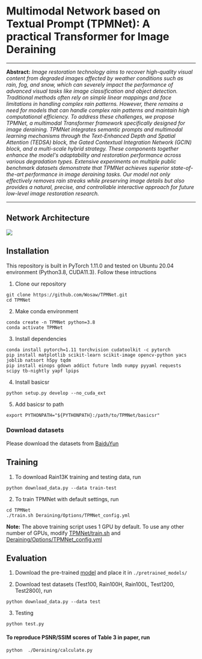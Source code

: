 # Multimodal Network based on Textual Prompt (TPMNet): A practical Transformer for Image Deraining
<hr />

**Abstract:** *Image restoration technology aims to recover high-quality visual content from degraded images affected by weather conditions such as rain, fog, and snow, which can severely impact the performance of advanced visual tasks like image classification and object detection. Traditional methods often rely on simple linear mappings and face limitations in handling complex rain patterns. However, there remains a need for models that can handle complex rain patterns and maintain high computational efficiency. To address these challenges, we propose TPMNet, a multimodal Transformer framework specifically designed for image deraining. TPMNet integrates semantic prompts and multimodal learning mechanisms through the Text-Enhanced Depth and Spatial Attention (TEDSA) block, the Gated Contextual Integration Network (GCIN) block, and a multi-scale hybrid strategy. These components together enhance the model's adaptability and restoration performance across various degradation types. Extensive experiments on multiple public benchmark datasets demonstrate that TPMNet achieves superior state-of-the-art performance in image deraining tasks. Our model not only effectively removes rain streaks while preserving image details but also provides a natural, precise, and controllable interactive approach for future low-level image restoration research.*
<hr />

## Network Architecture

<img src = "https://imgur.com/MohHjAP.jpg"> 

## Installation 

This repository is built in PyTorch 1.11.0 and tested on Ubuntu 20.04 environment (Python3.8, CUDA11.3).
Follow these intructions

1. Clone our repository
```
git clone https://github.com/Wosaw/TPMNet.git
cd TPMNet
```

2. Make conda environment
```
conda create -n TPMNet python=3.8
conda activate TPMNet
```

3. Install dependencies
```
conda install pytorch=1.11 torchvision cudatoolkit -c pytorch
pip install matplotlib scikit-learn scikit-image opencv-python yacs joblib natsort h5py tqdm
pip install einops gdown addict future lmdb numpy pyyaml requests scipy tb-nightly yapf lpips
```

4. Install basicsr
```
python setup.py develop --no_cuda_ext
```
5. Add basicsr to path
```
export PYTHONPATH="${PYTHONPATH}:/path/to/TPMNet/basicsr"
```
### Download datasets 

Please download the  datasets from [BaiduYun](https://pan.baidu.com/s/1iYyHenRQDFVsKLwgtrAUWw?pwd=bna3)

## Training

1. To download Rain13K training and testing data, run
```
python download_data.py --data train-test
```

2. To train TPMNet with default settings, run
```
cd TPMNet
./train.sh Deraining/Options/TPMNet_config.yml
```

**Note:** The above training script uses 1 GPU by default. To use any other number of GPUs, modify [TPMNet/train.sh](./train.sh) and [Deraining/Options/TPMNet_config.yml](Deraining/Options/TPMNet_config.yml)

## Evaluation

1. Download the pre-trained [model](https://drive.google.com/file/d/1A3A5SEkbJYJ4pOt1B6KdNfuEQFR7gIE6/view?usp=drive_link) and place it in `./pretrained_models/`

2. Download test datasets (Test100, Rain100H, Rain100L, Test1200, Test2800), run 
```
python download_data.py --data test
```

3. Testing
```
python test.py
```

#### To reproduce PSNR/SSIM scores of Table 3 in paper, run

```
python  ./Deraining/calculate.py
```


